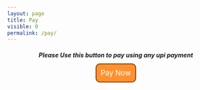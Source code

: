 ```yaml
---
layout: page
title: Pay
visible: 0
permalink: /pay/
---
```

<center>
  
##### Please Use this button to pay using any upi payment

<a href="upi://pay?pa=9961585697&pn=SHAMEEL ABDULLA N P&cu=INR" id="__UPI_BUTTON__" style="background: #ff912f;border: 2px solid #8a4100;padding: 10px;text-decoration: none;color: white;font-size: larger;border-radius: 10px;">Pay Now</a>
